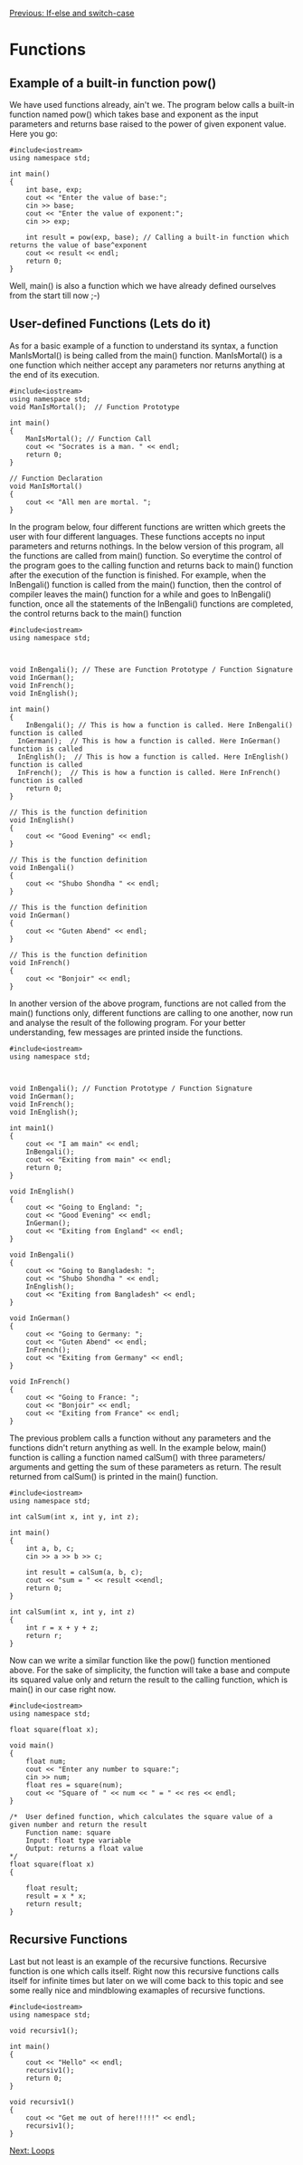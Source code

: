[Previous: If-else and switch-case](3.%20If-else%20and%20Switch%20case.md)

# Functions

## Example of a built-in function pow()
We have used functions already, ain't we. The program below calls a built-in function named pow() which takes base and exponent as the input parameters and returns base raised to the power of given exponent value. Here you go:

```
#include<iostream>
using namespace std;

int main()
{
	int base, exp;
	cout << "Enter the value of base:";
	cin >> base;
	cout << "Enter the value of exponent:";
	cin >> exp;

	int result = pow(exp, base); // Calling a built-in function which returns the value of base^exponent
	cout << result << endl;
	return 0;
}
```

Well, main() is also a function which we have already defined ourselves from the start till now ;-)

## User-defined Functions (Lets do it)

As for a basic example of a function to understand its syntax, a function ManIsMortal() is being called from the main() function. ManIsMortal() is a one function which neither accept any parameters nor returns anything at the end of its execution.

```
#include<iostream>
using namespace std;
void ManIsMortal();  // Function Prototype

int main()
{
	ManIsMortal(); // Function Call 
	cout << "Socrates is a man. " << endl;
	return 0;
}

// Function Declaration
void ManIsMortal()
{
	cout << "All men are mortal. ";
}

```

In the program below, four different functions are written which greets the user with four different languages. These functions accepts no input parameters and returns nothings. In the below version of this program, all the functions are called from main() function. So everytime the control of the program goes to the calling function and returns back to main() function after the execution of the function is finished.
For example, when the InBengali() function is called from the main() function, then the control of compiler leaves the main() function for a while and goes to InBengali() function, once all the statements of the InBengali() functions are completed, the control returns back to the main() function

```
#include<iostream>
using namespace std;



void InBengali(); // These are Function Prototype / Function Signature
void InGerman();
void InFrench();
void InEnglish();

int main()
{
	InBengali(); // This is how a function is called. Here InBengali() function is called
  InGerman();  // This is how a function is called. Here InGerman() function is called
  InEnglish();  // This is how a function is called. Here InEnglish() function is called
  InFrench();  // This is how a function is called. Here InFrench() function is called
	return 0;
}

// This is the function definition
void InEnglish()
{
	cout << "Good Evening" << endl;
}

// This is the function definition
void InBengali()
{
	cout << "Shubo Shondha " << endl;
}

// This is the function definition
void InGerman()
{
	cout << "Guten Abend" << endl;
}

// This is the function definition
void InFrench()
{
	cout << "Bonjoir" << endl;
}
```

In another version of the above program, functions are not called from the main() functions only, different functions are calling to one another, now run and analyse the result of the following program. For your better understanding, few messages are printed inside the functions.

```
#include<iostream>
using namespace std;



void InBengali(); // Function Prototype / Function Signature
void InGerman();
void InFrench();
void InEnglish();

int main1()
{
	cout << "I am main" << endl;
	InBengali();
	cout << "Exiting from main" << endl;
	return 0;
}

void InEnglish()
{
	cout << "Going to England: ";
	cout << "Good Evening" << endl;
	InGerman();
	cout << "Exiting from England" << endl;
}

void InBengali()
{
	cout << "Going to Bangladesh: ";
	cout << "Shubo Shondha " << endl;
	InEnglish();
	cout << "Exiting from Bangladesh" << endl;
}

void InGerman()
{
	cout << "Going to Germany: ";
	cout << "Guten Abend" << endl;
	InFrench();
	cout << "Exiting from Germany" << endl;
}

void InFrench()
{
	cout << "Going to France: ";
	cout << "Bonjoir" << endl;
	cout << "Exiting from France" << endl;
}

```

The previous problem  calls a function without any parameters and the functions didn't return anything as well. In the example below, main() function is calling a function named calSum() with three parameters/ arguments and getting the sum of these parameters as return. The result returned from calSum() is printed in the main() function.

```
#include<iostream>
using namespace std;

int calSum(int x, int y, int z);

int main()
{
	int a, b, c;
	cin >> a >> b >> c;

	int result = calSum(a, b, c);
	cout << "sum = " << result <<endl;
	return 0;
}

int calSum(int x, int y, int z)
{
	int r = x + y + z;
	return r;
}
```

Now can we write a similar function like the pow() function mentioned above. For the sake of simplicity, the function will take a base and compute its squared value only and return the result to the calling function, which is main() in our case right now.

```
#include<iostream>
using namespace std;

float square(float x);

void main()
{
	float num;
	cout << "Enter any number to square:";
	cin >> num;
	float res = square(num);
	cout << "Square of " << num << " = " << res << endl;
}

/*	User defined function, which calculates the square value of a given number and return the result
	Function name: square
	Input: float type variable
	Output: returns a float value
*/
float square(float x)
{
	
	float result;
	result = x * x;
	return result;
}
```

## Recursive Functions

Last but not least is an example of the recursive functions. Recursive function is one which calls itself. Right now this recursive functions calls itself for infinite times but later on we will come back to this topic and see some really nice and mindblowing examaples of recursive functions.

```
#include<iostream>
using namespace std;

void recursiv1();

int main()
{
	cout << "Hello" << endl;
	recursiv1();
	return 0;
}

void recursiv1()
{
	cout << "Get me out of here!!!!!" << endl;
	recursiv1();
}
```


[Next: Loops](4.%20Loops.md)

